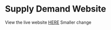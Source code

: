 # Supply Demand Website

View the live website [HERE](https://omarrodriguez15.github.io/SupplyDemandReact/)
Smaller change